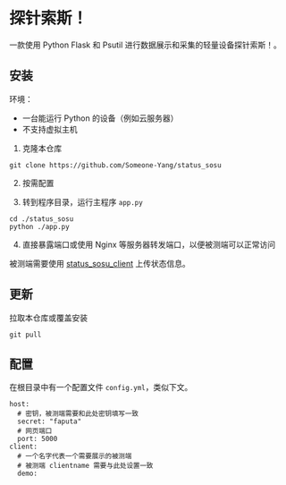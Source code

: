 # 探针索斯！

一款使用 Python Flask 和 Psutil 进行数据展示和采集的轻量设备探针索斯！。

## 安装

环境：

- 一台能运行 Python 的设备（例如云服务器）
- 不支持虚拟主机

1. 克隆本仓库

```
git clone https://github.com/Someone-Yang/status_sosu
```

2. 按需配置

3. 转到程序目录，运行主程序 `app.py`

```
cd ./status_sosu
python ./app.py
```

4. 直接暴露端口或使用 Nginx 等服务器转发端口，以便被测端可以正常访问

被测端需要使用 [status_sosu_client](https://github.com/Someone-Yang/status_sosu_client) 上传状态信息。

## 更新

拉取本仓库或覆盖安装

```
git pull
```

## 配置

在根目录中有一个配置文件 `config.yml`，类似下文。

```
host:
  # 密钥，被测端需要和此处密钥填写一致
  secret: "faputa"
  # 网页端口
  port: 5000
client:
  # 一个名字代表一个需要展示的被测端
  # 被测端 clientname 需要与此处设置一致
  demo:
```